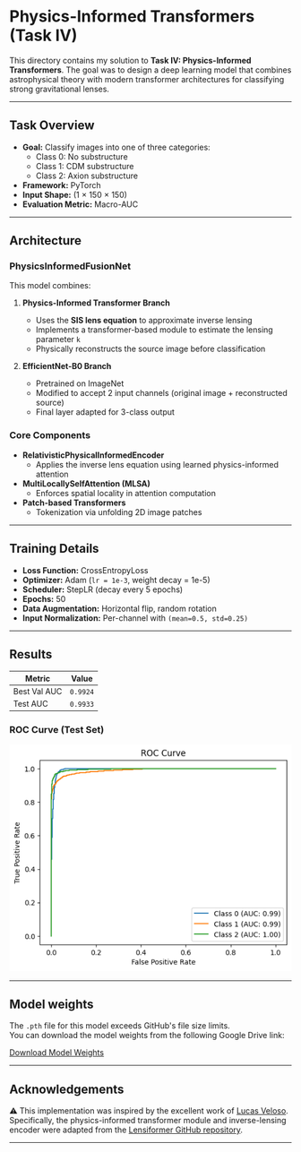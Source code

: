 # Physics-Informed Transformers (Task IV)

This directory contains my solution to **Task IV: Physics-Informed Transformers**. The goal was to design a deep learning model that combines astrophysical theory with modern transformer architectures for classifying strong gravitational lenses.

---

## Task Overview

- **Goal:** Classify images into one of three categories:
  - Class 0: No substructure
  - Class 1: CDM substructure
  - Class 2: Axion substructure
- **Framework:** PyTorch
- **Input Shape:** (1 × 150 × 150)
- **Evaluation Metric:** Macro-AUC

---

## Architecture

### PhysicsInformedFusionNet

This model combines:
1. **Physics-Informed Transformer Branch**
   - Uses the **SIS lens equation** to approximate inverse lensing
   - Implements a transformer-based module to estimate the lensing parameter `k`
   - Physically reconstructs the source image before classification

2. **EfficientNet-B0 Branch**
   - Pretrained on ImageNet
   - Modified to accept 2 input channels (original image + reconstructed source)
   - Final layer adapted for 3-class output

### Core Components

- **RelativisticPhysicalInformedEncoder**
  - Applies the inverse lens equation using learned physics-informed attention
- **MultiLocallySelfAttention (MLSA)**
  - Enforces spatial locality in attention computation
- **Patch-based Transformers**
  - Tokenization via unfolding 2D image patches

---

## Training Details

- **Loss Function:** CrossEntropyLoss
- **Optimizer:** Adam (`lr = 1e-3`, weight decay = 1e-5)
- **Scheduler:** StepLR (decay every 5 epochs)
- **Epochs:** 50
- **Data Augmentation:** Horizontal flip, random rotation
- **Input Normalization:** Per-channel with `(mean=0.5, std=0.25)`

---

## Results

| Metric       | Value     |
|--------------|-----------|
| Best Val AUC | `0.9924`  |
| Test AUC     | `0.9933`  |

### ROC Curve (Test Set)

![ROC Curve](results.png)

---

## Model weights

The `.pth` file for this model exceeds GitHub's file size limits.  
You can download the model weights from the following Google Drive link:  

[Download Model Weights](https://drive.google.com/file/d/1DK-f1eRkcZxUe6KEeewP5K--mECwXyyi/view?usp=sharing)

---

## Acknowledgements

⚠️ This implementation was inspired by the excellent work of [Lucas Veloso](https://medium.com/@lucas.jose.veloso.de.souza/lensiformer-a-relativistic-physics-informed-vision-transformer-architecture-for-dark-matter-a119f6d0dc0d).  
Specifically, the physics-informed transformer module and inverse-lensing encoder were adapted from the [Lensiformer GitHub repository](https://github.com/ML4SCI/DeepLense/tree/main/Physics_Informed_Transformers_For_Dark-Matter_Morphology_Lucas_Jose).

---
